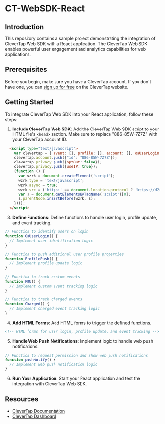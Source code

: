 # CT-WebSDK-React

## Introduction
This repository contains a sample project demonstrating the integration of CleverTap Web SDK with a React application. The CleverTap Web SDK enables powerful user engagement and analytics capabilities for web applications.

## Prerequisites
Before you begin, make sure you have a CleverTap account. If you don't have one, you can [sign up for free](https://clevertap.com/signup) on the CleverTap website.

## Getting Started
To integrate CleverTap Web SDK into your React application, follow these steps:

1. **Include CleverTap Web SDK**: Add the CleverTap Web SDK script to your HTML file's `<head>` section. Make sure to replace "886-85W-7Z7Z" with your CleverTap account ID.

```html
  <script type="text/javascript">
    var clevertap = { event: [], profile: [], account: [], onUserLogin: [], notifications: [], privacy: [] };
    clevertap.account.push({"id": "886-85W-7Z7Z"});
    clevertap.privacy.push({optOut: false}); 
    clevertap.privacy.push({useIP: true});
    (function () {
      var wzrk = document.createElement('script');
      wzrk.type = 'text/javascript';
      wzrk.async = true;
      wzrk.src = ('https:' == document.location.protocol ? 'https://d2r1yp2w7bby2u.cloudfront.net' : 'http://static.clevertap.com') + '/js/clevertap.min.js';
      var s = document.getElementsByTagName('script')[0];
      s.parentNode.insertBefore(wzrk, s);
    })();
  </script>
```

3. **Define Functions**: Define functions to handle user login, profile update, and event tracking.

```javascript
// Function to identify users on login
function OnUserLogin() {
  // Implement user identification logic
}

// Function to push additional user profile properties
function ProfilePush() {
  // Implement profile update logic
}

// Function to track custom events
function PDU() {
  // Implement custom event tracking logic
}

// Function to track charged events
function Charged() {
  // Implement charged event tracking logic
}
```

4. **Add HTML Forms**: Add HTML forms to trigger the defined functions.

```html
<!-- HTML forms for user login, profile update, and event tracking -->
```

5. **Handle Web Push Notifications**: Implement logic to handle web push notifications.

```javascript
// Function to request permission and show web push notifications
function pushNotify() {
  // Implement web push notification logic
}
```

6. **Run Your Application**: Start your React application and test the integration with CleverTap Web SDK.

## Resources
- [CleverTap Documentation](https://developer.clevertap.com/docs)
- [CleverTap Dashboard](https://dashboard.clevertap.com)
